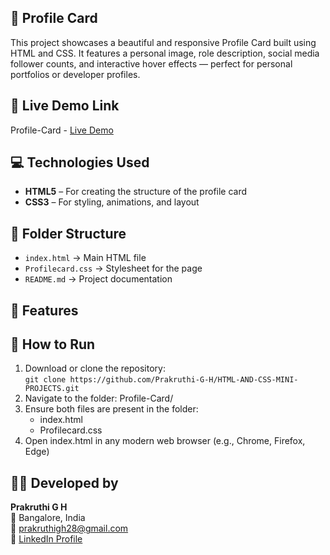 ## 🌟 Profile Card

This project showcases a beautiful and responsive Profile Card built using HTML and CSS.
It features a personal image, role description, social media follower counts, and interactive hover effects — perfect for personal portfolios or developer profiles.

## 🔗 Live Demo Link

Profile-Card - [Live Demo](https://prakruthi-g-h.github.io/HTML-AND-CSS-MINI-PROJECTS/Profile-Card)

## 💻 Technologies Used

- **HTML5** – For creating the structure of the profile card
- **CSS3** – For styling, animations, and layout

## 📁 Folder Structure

- `index.html` → Main HTML file  
- `Profilecard.css` → Stylesheet for the page  
- `README.md` → Project documentation


## 📌 Features


## 🚀 How to Run

1. Download or clone the repository:  
   `git clone https://github.com/Prakruthi-G-H/HTML-AND-CSS-MINI-PROJECTS.git`
2. Navigate to the folder: Profile-Card/
3. Ensure both files are present in the folder:
    - index.html
    - Profilecard.css
4. Open index.html in any modern web browser (e.g., Chrome, Firefox, Edge)


## 👩‍💻 Developed by

**Prakruthi G H**  
📍 Bangalore, India  
📧 prakruthigh28@gmail.com  
🔗 [LinkedIn Profile](https://www.linkedin.com/in/prakruthi-g-h)
